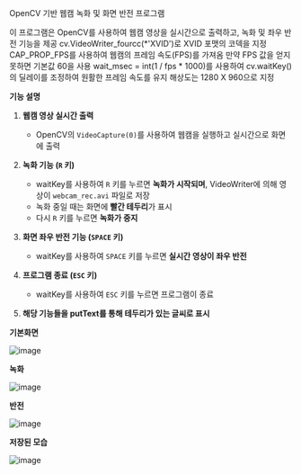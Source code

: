 OpenCV 기반 웹캠 녹화 및 화면 반전 프로그램

이 프로그램은 OpenCV를 사용하여 웹캠 영상을 실시간으로 출력하고, 녹화 및 좌우 반전 기능을 제공
cv.VideoWriter_fourcc(*'XVID')로 XVID 포맷의 코덱을 지정
CAP_PROP_FPS를 사용하여 웹캠의 프레임 속도(FPS)를 가져옴
만약 FPS 값을 얻지 못하면 기본값 60을 사용
wait_msec = int(1 / fps * 1000)를 사용하여 cv.waitKey()의 딜레이를 조정하여 원활한 프레임 속도를 유지
해상도는 1280 X 960으로 지정

**기능 설명**
1. **웹캠 영상 실시간 출력**
   - OpenCV의 `VideoCapture(0)`를 사용하여 웹캠을 실행하고 실시간으로 화면에 출력

2. **녹화 기능 (`R` 키)**
   - waitKey를 사용하여 `R` 키를 누르면 **녹화가 시작되며**, VideoWriter에 의해 영상이 `webcam_rec.avi` 파일로 저장
   - 녹화 중일 때는 화면에 **빨간 테두리**가 표시
   - 다시 `R` 키를 누르면 **녹화가 중지**

3. **화면 좌우 반전 기능 (`SPACE` 키)**
   - waitKey를 사용하여 `SPACE` 키를 누르면 **실시간 영상이 좌우 반전**

4. **프로그램 종료 (`ESC` 키)**
   - waitKey를 사용하여 `ESC` 키를 누르면 프로그램이 종료

5. **해당 기능들을 putText를 통해 테두리가 있는 글씨로 표시**

**기본화면**

![image](https://github.com/user-attachments/assets/d48048a9-ba15-40d1-b735-d265ea59ac98)

**녹화**

![image](https://github.com/user-attachments/assets/c8d22c09-26b2-41e3-ab09-0d1bf721d495)

**반전**

![image](https://github.com/user-attachments/assets/ad855cdc-6942-4e9f-8ca2-9919499f9cf8)

**저장된 모습**

![image](https://github.com/user-attachments/assets/22cdffaf-1843-43c6-99b5-54e988b7c62f)
